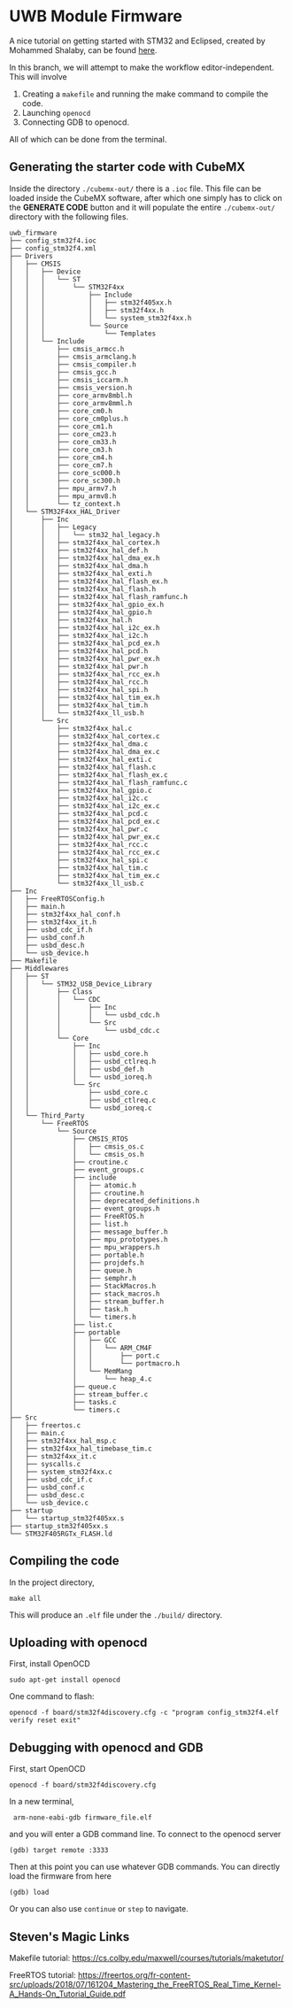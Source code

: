 # UWB Module Firmware
A nice tutorial on getting started with STM32 and Eclipsed, created by Mohammed Shalaby, can be found [here](./doc/stm32_tutorial.md).

In this branch, we will attempt to make the workflow editor-independent. This will involve

1. Creating a `makefile` and running the make command to compile the code.
2. Launching `openocd`
3. Connecting GDB to openocd.

All of which can be done from the terminal.

## Generating the starter code with CubeMX
Inside the directory `./cubemx-out/` there is a `.ioc` file. This file can be loaded inside the CubeMX software, after which one simply has to click on the __GENERATE CODE__ button and it will populate the entire `./cubemx-out/` directory with the following files. 

```
uwb_firmware
├── config_stm32f4.ioc
├── config_stm32f4.xml
├── Drivers
│   ├── CMSIS
│   │   ├── Device
│   │   │   └── ST
│   │   │       └── STM32F4xx
│   │   │           ├── Include
│   │   │           │   ├── stm32f405xx.h
│   │   │           │   ├── stm32f4xx.h
│   │   │           │   └── system_stm32f4xx.h
│   │   │           └── Source
│   │   │               └── Templates
│   │   └── Include
│   │       ├── cmsis_armcc.h
│   │       ├── cmsis_armclang.h
│   │       ├── cmsis_compiler.h
│   │       ├── cmsis_gcc.h
│   │       ├── cmsis_iccarm.h
│   │       ├── cmsis_version.h
│   │       ├── core_armv8mbl.h
│   │       ├── core_armv8mml.h
│   │       ├── core_cm0.h
│   │       ├── core_cm0plus.h
│   │       ├── core_cm1.h
│   │       ├── core_cm23.h
│   │       ├── core_cm33.h
│   │       ├── core_cm3.h
│   │       ├── core_cm4.h
│   │       ├── core_cm7.h
│   │       ├── core_sc000.h
│   │       ├── core_sc300.h
│   │       ├── mpu_armv7.h
│   │       ├── mpu_armv8.h
│   │       └── tz_context.h
│   └── STM32F4xx_HAL_Driver
│       ├── Inc
│       │   ├── Legacy
│       │   │   └── stm32_hal_legacy.h
│       │   ├── stm32f4xx_hal_cortex.h
│       │   ├── stm32f4xx_hal_def.h
│       │   ├── stm32f4xx_hal_dma_ex.h
│       │   ├── stm32f4xx_hal_dma.h
│       │   ├── stm32f4xx_hal_exti.h
│       │   ├── stm32f4xx_hal_flash_ex.h
│       │   ├── stm32f4xx_hal_flash.h
│       │   ├── stm32f4xx_hal_flash_ramfunc.h
│       │   ├── stm32f4xx_hal_gpio_ex.h
│       │   ├── stm32f4xx_hal_gpio.h
│       │   ├── stm32f4xx_hal.h
│       │   ├── stm32f4xx_hal_i2c_ex.h
│       │   ├── stm32f4xx_hal_i2c.h
│       │   ├── stm32f4xx_hal_pcd_ex.h
│       │   ├── stm32f4xx_hal_pcd.h
│       │   ├── stm32f4xx_hal_pwr_ex.h
│       │   ├── stm32f4xx_hal_pwr.h
│       │   ├── stm32f4xx_hal_rcc_ex.h
│       │   ├── stm32f4xx_hal_rcc.h
│       │   ├── stm32f4xx_hal_spi.h
│       │   ├── stm32f4xx_hal_tim_ex.h
│       │   ├── stm32f4xx_hal_tim.h
│       │   └── stm32f4xx_ll_usb.h
│       └── Src
│           ├── stm32f4xx_hal.c
│           ├── stm32f4xx_hal_cortex.c
│           ├── stm32f4xx_hal_dma.c
│           ├── stm32f4xx_hal_dma_ex.c
│           ├── stm32f4xx_hal_exti.c
│           ├── stm32f4xx_hal_flash.c
│           ├── stm32f4xx_hal_flash_ex.c
│           ├── stm32f4xx_hal_flash_ramfunc.c
│           ├── stm32f4xx_hal_gpio.c
│           ├── stm32f4xx_hal_i2c.c
│           ├── stm32f4xx_hal_i2c_ex.c
│           ├── stm32f4xx_hal_pcd.c
│           ├── stm32f4xx_hal_pcd_ex.c
│           ├── stm32f4xx_hal_pwr.c
│           ├── stm32f4xx_hal_pwr_ex.c
│           ├── stm32f4xx_hal_rcc.c
│           ├── stm32f4xx_hal_rcc_ex.c
│           ├── stm32f4xx_hal_spi.c
│           ├── stm32f4xx_hal_tim.c
│           ├── stm32f4xx_hal_tim_ex.c
│           └── stm32f4xx_ll_usb.c
├── Inc
│   ├── FreeRTOSConfig.h
│   ├── main.h
│   ├── stm32f4xx_hal_conf.h
│   ├── stm32f4xx_it.h
│   ├── usbd_cdc_if.h
│   ├── usbd_conf.h
│   ├── usbd_desc.h
│   └── usb_device.h
├── Makefile
├── Middlewares
│   ├── ST
│   │   └── STM32_USB_Device_Library
│   │       ├── Class
│   │       │   └── CDC
│   │       │       ├── Inc
│   │       │       │   └── usbd_cdc.h
│   │       │       └── Src
│   │       │           └── usbd_cdc.c
│   │       └── Core
│   │           ├── Inc
│   │           │   ├── usbd_core.h
│   │           │   ├── usbd_ctlreq.h
│   │           │   ├── usbd_def.h
│   │           │   └── usbd_ioreq.h
│   │           └── Src
│   │               ├── usbd_core.c
│   │               ├── usbd_ctlreq.c
│   │               └── usbd_ioreq.c
│   └── Third_Party
│       └── FreeRTOS
│           └── Source
│               ├── CMSIS_RTOS
│               │   ├── cmsis_os.c
│               │   └── cmsis_os.h
│               ├── croutine.c
│               ├── event_groups.c
│               ├── include
│               │   ├── atomic.h
│               │   ├── croutine.h
│               │   ├── deprecated_definitions.h
│               │   ├── event_groups.h
│               │   ├── FreeRTOS.h
│               │   ├── list.h
│               │   ├── message_buffer.h
│               │   ├── mpu_prototypes.h
│               │   ├── mpu_wrappers.h
│               │   ├── portable.h
│               │   ├── projdefs.h
│               │   ├── queue.h
│               │   ├── semphr.h
│               │   ├── StackMacros.h
│               │   ├── stack_macros.h
│               │   ├── stream_buffer.h
│               │   ├── task.h
│               │   └── timers.h
│               ├── list.c
│               ├── portable
│               │   ├── GCC
│               │   │   └── ARM_CM4F
│               │   │       ├── port.c
│               │   │       └── portmacro.h
│               │   └── MemMang
│               │       └── heap_4.c
│               ├── queue.c
│               ├── stream_buffer.c
│               ├── tasks.c
│               └── timers.c
├── Src
│   ├── freertos.c
│   ├── main.c
│   ├── stm32f4xx_hal_msp.c
│   ├── stm32f4xx_hal_timebase_tim.c
│   ├── stm32f4xx_it.c
│   ├── syscalls.c
│   ├── system_stm32f4xx.c
│   ├── usbd_cdc_if.c
│   ├── usbd_conf.c
│   ├── usbd_desc.c
│   └── usb_device.c
├── startup
│   └── startup_stm32f405xx.s
├── startup_stm32f405xx.s
└── STM32F405RGTx_FLASH.ld
```
## Compiling the code
In the project directory,

    make all

This will produce an `.elf` file under the `./build/` directory.

## Uploading with openocd
First, install OpenOCD

    sudo apt-get install openocd

One command to flash:

    openocd -f board/stm32f4discovery.cfg -c "program config_stm32f4.elf verify reset exit"

## Debugging with openocd and GDB

First, start OpenOCD

    openocd -f board/stm32f4discovery.cfg

In a new terminal, 

     arm-none-eabi-gdb firmware_file.elf

and you will enter a GDB command line. To connect to the openocd server 

    (gdb) target remote :3333

Then at this point you can use whatever GDB commands. You can directly load the firmware from here

    (gdb) load
    
Or you can also use `continue` or `step` to navigate.

## Steven's Magic Links

Makefile tutorial: https://cs.colby.edu/maxwell/courses/tutorials/maketutor/

FreeRTOS tutorial: https://freertos.org/fr-content-src/uploads/2018/07/161204_Mastering_the_FreeRTOS_Real_Time_Kernel-A_Hands-On_Tutorial_Guide.pdf 
